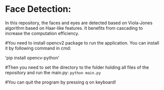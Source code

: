 # Face Detection:
In this repository, the faces and eyes are detected based on Viola-Jones algorithm based on Haar-like features. It benefits from cascading
to increase the computation efficiency.  

#You need to install opencv2 package to run the application. You can install it by following command in cmd:

'pip install opencv-python'

#Then you need to set the directory to the folder holding all files of the repository and run the main.py:
`python main.py`

#You can quit the program by pressing q on keyboard!
